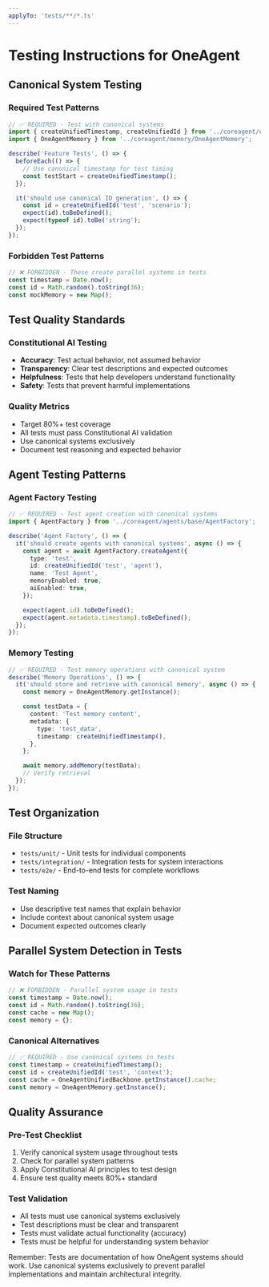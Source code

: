 ```yaml
---
applyTo: 'tests/**/*.ts'
---
```


# Testing Instructions for OneAgent

## Canonical System Testing

### Required Test Patterns

```typescript
// ✅ REQUIRED - Test with canonical systems
import { createUnifiedTimestamp, createUnifiedId } from '../coreagent/utils/UnifiedBackboneService';
import { OneAgentMemory } from '../coreagent/memory/OneAgentMemory';

describe('Feature Tests', () => {
  beforeEach(() => {
    // Use canonical timestamp for test timing
    const testStart = createUnifiedTimestamp();
  });

  it('should use canonical ID generation', () => {
    const id = createUnifiedId('test', 'scenario');
    expect(id).toBeDefined();
    expect(typeof id).toBe('string');
  });
});
```

### Forbidden Test Patterns

```typescript
// ❌ FORBIDDEN - These create parallel systems in tests
const timestamp = Date.now();
const id = Math.random().toString(36);
const mockMemory = new Map();
```

## Test Quality Standards

### Constitutional AI Testing

- **Accuracy**: Test actual behavior, not assumed behavior
- **Transparency**: Clear test descriptions and expected outcomes
- **Helpfulness**: Tests that help developers understand functionality
- **Safety**: Tests that prevent harmful implementations

### Quality Metrics

- Target 80%+ test coverage
- All tests must pass Constitutional AI validation
- Use canonical systems exclusively
- Document test reasoning and expected behavior

## Agent Testing Patterns

### Agent Factory Testing

```typescript
// ✅ REQUIRED - Test agent creation with canonical systems
import { AgentFactory } from '../coreagent/agents/base/AgentFactory';

describe('Agent Factory', () => {
  it('should create agents with canonical systems', async () => {
    const agent = await AgentFactory.createAgent({
      type: 'test',
      id: createUnifiedId('test', 'agent'),
      name: 'Test Agent',
      memoryEnabled: true,
      aiEnabled: true,
    });

    expect(agent.id).toBeDefined();
    expect(agent.metadata.timestamp).toBeDefined();
  });
});
```

### Memory Testing

```typescript
// ✅ REQUIRED - Test memory operations with canonical system
describe('Memory Operations', () => {
  it('should store and retrieve with canonical memory', async () => {
    const memory = OneAgentMemory.getInstance();

    const testData = {
      content: 'Test memory content',
      metadata: {
        type: 'test_data',
        timestamp: createUnifiedTimestamp(),
      },
    };

    await memory.addMemory(testData);
    // Verify retrieval
  });
});
```

## Test Organization

### File Structure

- `tests/unit/` - Unit tests for individual components
- `tests/integration/` - Integration tests for system interactions
- `tests/e2e/` - End-to-end tests for complete workflows

### Test Naming

- Use descriptive test names that explain behavior
- Include context about canonical system usage
- Document expected outcomes clearly

## Parallel System Detection in Tests

### Watch for These Patterns

```typescript
// ❌ FORBIDDEN - Parallel system usage in tests
const timestamp = Date.now();
const id = Math.random().toString(36);
const cache = new Map();
const memory = {};
```

### Canonical Alternatives

```typescript
// ✅ REQUIRED - Use canonical systems in tests
const timestamp = createUnifiedTimestamp();
const id = createUnifiedId('test', 'context');
const cache = OneAgentUnifiedBackbone.getInstance().cache;
const memory = OneAgentMemory.getInstance();
```

## Quality Assurance

### Pre-Test Checklist

1. Verify canonical system usage throughout tests
2. Check for parallel system patterns
3. Apply Constitutional AI principles to test design
4. Ensure test quality meets 80%+ standard

### Test Validation

- All tests must use canonical systems exclusively
- Test descriptions must be clear and transparent
- Tests must validate actual functionality (accuracy)
- Tests must be helpful for understanding system behavior

Remember: Tests are documentation of how OneAgent systems should work. Use canonical systems exclusively to prevent parallel implementations and maintain architectural integrity.
